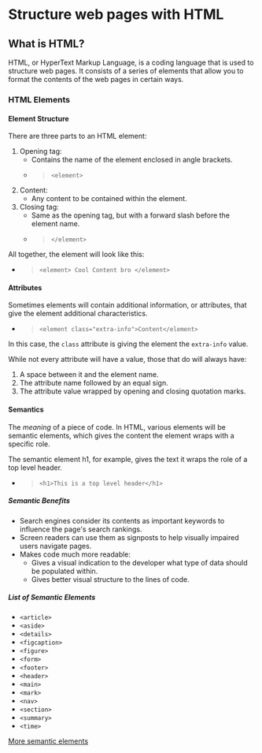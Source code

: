 # Structure web pages with HTML

## What is HTML?

HTML, or HyperText Markup Language, is a coding language that is used to structure web pages. It consists of a series of elements that allow you to format the contents of the web pages in certain ways.

### HTML Elements

#### Element Structure

There are three parts to an HTML element:

1. Opening tag:
    - Contains the name of the element enclosed in angle brackets.
    - > `<element>`
2. Content:
    - Any content to be contained within the element.
3. Closing tag:
    - Same as the opening tag, but with a forward slash before the element name.
    - > `</element>`

All together, the element will look like this:

- > `<element> Cool Content bro </element>`

#### Attributes

Sometimes elements will contain additional information, or attributes, that give the element additional characteristics.

- > `<element class="extra-info">Content</element>`

In this case, the `class` attribute is giving the element the `extra-info` value.

While not every attribute will have a value, those that do will always have:

1. A space between it and the element name.
2. The attribute name followed by an equal sign.
3. The attribute value wrapped by opening and closing quotation marks.

#### Semantics

The *meaning* of a piece of code. In HTML, various elements will be semantic elements, which gives the content the element wraps with a specific role.

The semantic element h1, for example, gives the text it wraps the role of a top level header.

- > `<h1>This is a top level header</h1>`

##### Semantic Benefits

- Search engines consider its contents as important keywords to influence the page's search rankings.
- Screen readers can use them as signposts to help visually impaired users navigate pages.
- Makes code much more readable:
    - Gives a visual indication to the developer what type of data should be populated within.
    - Gives better visual structure to the lines of code.

##### List of Semantic Elements

- `<article>`
- `<aside>`
- `<details>`
- `<figcaption>`
- `<figure>`
- `<form>`
- `<footer>`
- `<header>`
- `<main>`
- `<mark>`
- `<nav>`
- `<section>`
- `<summary>`
- `<time>`

[More semantic elements](https://developer.mozilla.org/en-US/docs/Web/HTML/Element)
